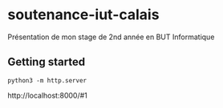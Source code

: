 # soutenance-iut-calais
Présentation de mon stage de 2nd année en BUT Informatique

## Getting started
   
    python3 -m http.server

http://localhost:8000/#1